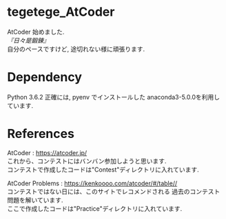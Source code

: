 # tegetege_AtCoder

AtCoder 始めました.  
*『日々是鍛錬』*  
自分のペースですけど, 途切れない様に頑張ります.  

# Dependency
Python 3.6.2
正確には, pyenv でインストールした anaconda3-5.0.0を利用しています.

# References
AtCoder : https://atcoder.jp/  
これから、コンテストにはバンバン参加しようと思います.  
コンテストで作成したコードは"Contest"ディレクトリに入れています.

AtCoder Problems : https://kenkoooo.com/atcoder/#/table//  
コンテストではない日には、このサイトでレコメンドされる
過去のコンテスト問題を解いています.  
ここで作成したコードは"Practice"ディレクトリに入れています.